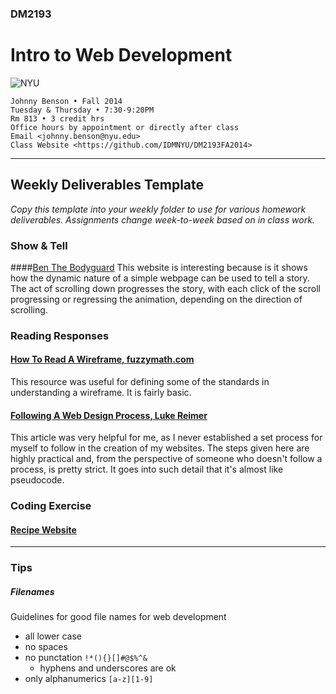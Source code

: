 ### DM2193

# Intro to Web Development

![NYU](http://j-hnnybens-n.com/capture/imami.png)

    Johnny Benson • Fall 2014
    Tuesday & Thursday • 7:30-9:20PM
    Rm 813 • 3 credit hrs
    Office hours by appointment or directly after class
    Email <johnny.benson@nyu.edu>
    Class Website <https://github.com/IDMNYU/DM2193FA2014>

---

## Weekly Deliverables Template

*Copy this template into your weekly folder to use for various homework deliverables. 
Assignments change week-to-week based on in class work.*

### Show & Tell
####[Ben The Bodyguard](http://benthebodyguard.com/index.php)
This website is interesting because is it shows how the dynamic nature of a simple webpage can be used to tell a story.  The act of scrolling down progresses the story, with each click of the scroll progressing or regressing the animation, depending on the direction of scrolling.


### Reading Responses
#### [How To Read A Wireframe, fuzzymath.com](http://blog.fuzzymath.com/wp-content/uploads/2011/07/Fuzzy-Math-How-to-read-a-wireframe.pdf)
This resource was useful for defining some of the standards in understanding a wireframe.  It is fairly basic.

#### [Following A Web Design Process, Luke Reimer](http://www.smashingmagazine.com/2011/06/22/following-a-web-design-process/)
This article was very helpful for me, as I never established a set process for myself to follow in the creation of my websites.  The steps given here are highly practical and, from the perspective of someone who doesn't follow a process, is pretty strict.  It goes into such detail that it's almost like pseudocode.


### Coding Exercise
#### [Recipe Website](./index.html)

---

### Tips

##### <a name="filenames"></a>Filenames
Guidelines for good file names for web development
* all lower case
* no spaces
* no punctation `!*(){}[]#@$%^&`
  * hyphens and underscores are ok
* only alphanumerics `[a-z][1-9]`
